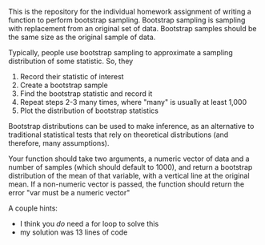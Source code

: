 This is the repository for the individual homework assignment of writing a function to perform bootstrap sampling. Bootstrap sampling is sampling with replacement from an original set of data. Bootstrap samples should be the same size as the original sample of data. 

Typically, people use bootstrap sampling to approximate a sampling distribution of some statistic. So, they
1. Record their statistic of interest
2. Create a bootstrap sample
3. Find the bootstrap statistic and record it
4. Repeat steps 2-3 many times, where "many" is usually at least 1,000
5. Plot the distribution of bootstrap statistics

Bootstrap distributions can be used to make inference, as an alternative to traditional statistical tests that rely on theoretical distributions (and therefore, many assumptions). 

Your function should take two arguments, a numeric vector of data and a number of samples (which should default to 1000), and return a bootstrap distribution of the mean of that variable, with a vertical line at the original mean. If a non-numeric vector is passed, the function should return the error "var must be a numeric vector"



A couple hints: 
- I think you *do* need a for loop to solve this
- my solution was 13 lines of code
